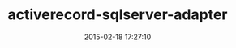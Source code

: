 ---
layout: post
title:  "activerecord-sqlserver-adapter"
repo:   "rails-sqlserver/activerecord-sqlserver-adapter"
date:   2015-02-18 17:27:10
gemurl: http://github.com/rails-sqlserver/activerecord-sqlserver-adapter
---